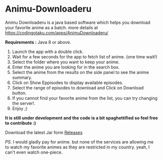 # Animu-Downloaderu
Animu Downloaderu is a java based software which helps you download your favorite anime as a batch.
more details at https://codingotaku.com/apps/AnimuDownloaderu/

**Requirements :** Java 8 or above.
1) Launch the app with a double click.
2) Wait for a few seconds for the app to fetch list of anime. (one time wait!)
3) Select the folder where you want to keep your anime.
4) Enter the anime you are looking for in the search box.
5) Select the anime from the results on the side panel to see the anime summary.
6) Click on Show Eppisodes to display available episodes.
7) Select the range of episodes to download and Click on Download button.
8) If you cannot find your favorite anime from the list, you can try changing the server!.
9) Enjoy ;)

**It is still under development and the code is a bit spaghettified so feel free to contribute :)**

Download the latest Jar form [Releases](https://github.com/CodingOtaku/Animu-Downloaderu/releases)


*PS.* I would gladly pay for anime. but none of the services are allowing me to watch my favorite animes as they are restricted in my country. yeah, I can't even watch one-piece.
